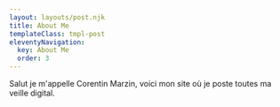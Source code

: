 ```yaml
---
layout: layouts/post.njk
title: About Me
templateClass: tmpl-post
eleventyNavigation:
  key: About Me
  order: 3
---
```


Salut je m'appelle Corentin Marzin, voici mon site où je poste toutes ma veille digital.
